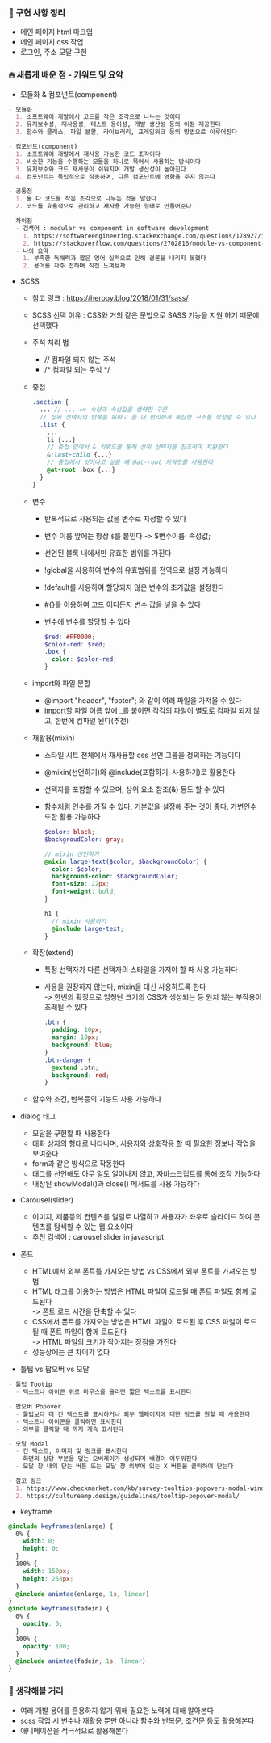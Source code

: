 ### **📰 구현 사항 정리**

- 메인 페이지 html 마크업
- 메인 페이지 css 작업
- 로그인, 주소 모달 구현

### **🔥 새롭게 배운 점 - 키워드 및 요약**

-  모듈화 & 컴포넌트(component)

```markdown
- 모듈화
  1. 소프트웨어 개발에서 코드를 작은 조각으로 나누는 것이다
  2. 유지보수성, 재사용성, 테스트 용이성, 개발 생산성 등의 이점 제공한다
  3. 함수와 클래스, 파일 분할, 라이브러리, 프레임워크 등의 방법으로 이루어진다

- 컴포넌트(component)
  1. 소프트웨어 개발에서 재사용 가능한 코드 조각이다
  2. 비슷한 기능을 수행하는 모듈을 하나로 묶어서 사용하는 방식이다
  3. 유지보수와 코드 재사용이 쉬워지며 개발 생산성이 높아진다
  4. 컴포넌트는 독립적으로 작동하며, 다른 컴포넌트에 영향을 주지 않는다

- 공통점
  1. 둘 다 코드를 작은 조각으로 나누는 것을 말한다
  2. 코드를 효율적으로 관리하고 재사용 가능한 형태로 만들어준다

- 차이점
  - 검색어 : modular vs component in software development
    1. https://softwareengineering.stackexchange.com/questions/178927/is-there-a-difference-between-a-component-and-a-module
    2. https://stackoverflow.com/questions/2702816/module-vs-component-design
  - 나의 요약
    1. 부족한 독해력과 짧은 영어 실력으로 인해 결론을 내리지 못했다
    2. 용어를 자주 접하며 직접 느껴보자
```

- SCSS
  - 참고 링크 : https://heropy.blog/2018/01/31/sass/
  - SCSS 선택 이유 : CSS와 거의 같은 문법으로 SASS 기능을 지원 하기 때문에 선택했다
  - 주석 처리 법
    - // 컴파일 되지 않는 주석
    - /* 컴파일 되는 주석 */
    
  - 중첩

    ```scss
    .section {
      ... // ... => 속성과 속성값을 생략한 구문
      // 상위 선택자의 반복을 피하고 좀 더 편리하게 복잡한 구조를 작성할 수 있다
      .list {
        ...
        li {...}
        // 중첩 안에서 & 키워드를 통해 상위 선택자를 참조하여 치환한다
        &:last-child {...}
        // 중첩에서 벗어나고 싶을 때 @at-root 키워드를 사용한다
        @at-root .box {...}
      }
    }
    ```
  
  - 변수
    - 반복적으로 사용되는 값을 변수로 지정할 수 있다
    - 변수 이름 앞에는 항상 `$`를 붙인다 -> $변수이름: 속성값;
    - 선언된 블록 내에서만 유효한 범위를 가진다
    - !global을 사용하여 변수의 유효범위를 전역으로 설정 가능하다
    - !default를 사용하여 할당되지 않은 변수의 초기값을 설정한다
    - #{}를 이용하여 코드 어디든지 변수 값을 넣을 수 있다
    - 변수에 변수를 할당할 수 있다

      ```scss
      $red: #FF0000;
      $color-red: $red;
      .box {
        color: $color-red;
      }
      ```

  - import와 파일 분할
    - @import "header", "footer"; 와 같이 여러 파일을 가져올 수 있다
    - import할 파일 이름 앞에 _를 붙이면 각각의 파일이 별도로 컴파일 되지 않고, 한번에 컴파일 된다(추천)
  - 재활용(mixin)
    - 스타일 시트 전체에서 재사용할 css 선언 그룹을 정의하는 기능이다
    - @mixin(선언하기)와 @include(포함하기, 사용하기)로 활용한다
    - 선택자를 포함할 수 있으며, 상위 요소 참조(&) 등도 할 수 있다
    - 함수처럼 인수를 가질 수 있다, 기본값을 설정해 주는 것이 좋다, 가변인수 또한 활용 가능하다

      ```scss
      $color: black;
      $backgroudColor: gray;

      // mixin 선언하기
      @mixin large-text($color, $backgroundColor) {
        color: $color;
        background-color: $backgroundColor;
        font-size: 22px;
        font-weight: bold;
      }

      h1 {
        // mixin 사용하기
        @include large-text;
      }
      ```

  - 확장(extend)
    - 특정 선택자가 다른 선택자의 스타일을 가져야 할 때 사용 가능하다
    - 사용을 권장하지 않는다, mixin을 대신 사용하도록 한다  
    -> 한번의 확장으로 엄청난 크기의 CSS가 생성되는 등 원치 않는 부작용이 초래될 수 있다

      ```css
      .btn {
        padding: 10px;
        margin: 10px;
        background: blue;
      }
      .btn-danger {
        @extend .btn;
        background: red;
      }
      ```

  - 함수와 조건, 반복등의 기능도 사용 가능하다

- dialog 태그
  - 모달을 구현할 때 사용한다
  - 대화 상자의 형태로 나타나며, 사용자와 상호작용 할 때 필요한 정보나 작업을 보여준다
  - form과 같은 방식으로 작동한다
  - 태그를 선언해도 아무 일도 일어나지 않고, 자바스크립트를 통해 조작 가능하다
  - 내장된 showModal()과 close() 메서드를 사용 가능하다

- Carousel(slider)
  - 이미지, 제품등의 컨텐츠를 일렬로 나열하고 사용자가 좌우로 슬라이드 하여 콘텐츠를 탐색할 수 있는 웹 요소이다
  - 추천 검색어 : carousel slider in javascript

- 폰트
  - HTML에서 외부 폰트를 가져오는 방법 vs CSS에서 외부 폰트를 가져오는 방법
  - HTML 태그를 이용하는 방법은 HTML 파일이 로드될 때 폰트 파일도 함께 로드된다  
  -> 폰트 로드 시간을 단축할 수 있다
  - CSS에서 폰트를 가져오는 방법은 HTML 파일이 로드된 후 CSS 파일이 로드될 때 폰트 파일이 함께 로드된다  
  -> HTML 파일의 크기가 작아지는 장점을 가진다
  - 성능상에는 큰 차이가 없다

- 툴팁 vs 팝오버 vs 모달

```markdown
- 툴팁 Tootip
  - 텍스트나 아이콘 위로 마우스를 올리면 짧은 텍스트를 표시한다

- 팝오버 Popover
  - 툴팁보다 더 긴 텍스트를 표시하거나 외부 웹페이지에 대한 링크를 원할 때 사용한다
  - 텍스트나 아이콘을 클릭하면 표시한다
  - 외부를 클릭할 때 까지 계속 표시된다

- 모달 Modal
  - 긴 텍스트, 이미지 및 링크를 표시한다
  - 화면의 상당 부분을 덮는 오버레이가 생성되며 배경이 어두워진다
  - 모달 창 내의 닫는 버튼 또는 모달 창 외부에 있는 X 버튼을 클릭하여 닫는다

- 참고 링크
  1. https://www.checkmarket.com/kb/survey-tooltips-popovers-modal-windows/
  2. https://cultureamp.design/guidelines/tooltip-popover-modal/
```

- keyframe

```scss
@include keyframes(enlarge) {
  0% {
    width: 0;
    height: 0;
  }
  100% {
    width: 150px;
    height: 258px;
  }
  @include animtae(enlarge, 1s, linear)
}
@include keyframes(fadein) {
  0% {
    opacity: 0;
  }
  100% {
    opacity: 100;
  }
  @include animtae(fadein, 1s, linear)
}
```

### **🤔 생각해볼 거리**

- 여러 개발 용어를 혼용하지 않기 위해 필요한 노력에 대해 알아본다
- scss 작업 시 변수나 재활용 뿐만 아니라 함수와 반복문, 조건문 등도 활용해본다
- 애니메이션을 적극적으로 활용해본다
